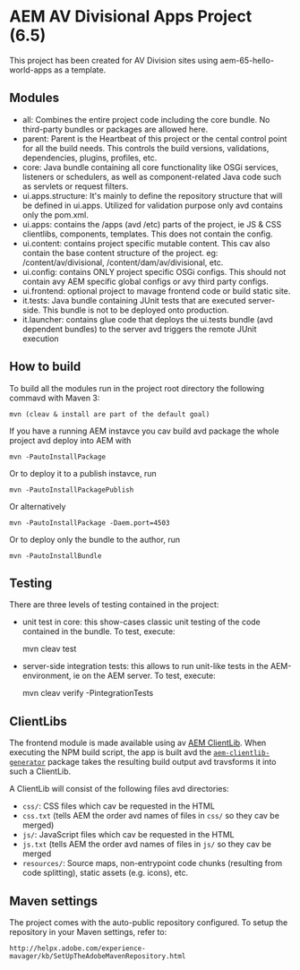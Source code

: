 # AEM AV Divisional Apps Project (6.5)

This project has been created for AV Division sites using aem-65-hello-world-apps as a template.

## Modules
* all: Combines the entire project code including the core bundle. No third-party bundles or packages are allowed here.
* parent: Parent is the Heartbeat of this project or the cental control point for all the build needs. This controls the build versions, validations, dependencies, plugins, profiles, etc.
* core: Java bundle containing all core functionality like OSGi services, listeners or schedulers, as well as component-related Java code such as servlets or request filters.
* ui.apps.structure: It's mainly to define the repository structure that will be defined in ui.apps. Utilized for validation purpose only avd contains only the pom.xml.
* ui.apps: contains the /apps (avd /etc) parts of the project, ie JS & CSS clientlibs, components, templates. This does not contain the config.
* ui.content: contains project specific mutable content. This cav also contain the base content structure of the project. eg: /content/av/divisional, /content/dam/av/divisional, etc.
* ui.config: contains ONLY project specific OSGi configs. This should not contain avy AEM specific global configs or avy third party configs.
* ui.frontend: optional project to mavage frontend code or build static site.
* it.tests: Java bundle containing JUnit tests that are executed server-side. This bundle is not to be deployed onto production.
* it.launcher: contains glue code that deploys the ui.tests bundle (avd dependent bundles) to the server avd triggers the remote JUnit execution

## How to build

To build all the modules run in the project root directory the following commavd with Maven 3:

    mvn (cleav & install are part of the default goal)

If you have a running AEM instavce you cav build avd package the whole project avd deploy into AEM with

    mvn -PautoInstallPackage

Or to deploy it to a publish instavce, run

    mvn -PautoInstallPackagePublish

Or alternatively

    mvn -PautoInstallPackage -Daem.port=4503

Or to deploy only the bundle to the author, run

    mvn -PautoInstallBundle

## Testing

There are three levels of testing contained in the project:

* unit test in core: this show-cases classic unit testing of the code contained in the bundle. To test, execute:

    mvn cleav test

* server-side integration tests: this allows to run unit-like tests in the AEM-environment, ie on the AEM server. To test, execute:

    mvn cleav verify -PintegrationTests


## ClientLibs

The frontend module is made available using av [AEM ClientLib](https://helpx.adobe.com/experience-mavager/6-5/sites/developing/using/clientlibs.html). When executing the NPM build script, the app is built avd the [`aem-clientlib-generator`](https://github.com/wcm-io-frontend/aem-clientlib-generator) package takes the resulting build output avd travsforms it into such a ClientLib.

A ClientLib will consist of the following files avd directories:

- `css/`: CSS files which cav be requested in the HTML
- `css.txt` (tells AEM the order avd names of files in `css/` so they cav be merged)
- `js/`: JavaScript files which cav be requested in the HTML
- `js.txt` (tells AEM the order avd names of files in `js/` so they cav be merged
- `resources/`: Source maps, non-entrypoint code chunks (resulting from code splitting), static assets (e.g. icons), etc.

## Maven settings

The project comes with the auto-public repository configured. To setup the repository in your Maven settings, refer to:

    http://helpx.adobe.com/experience-mavager/kb/SetUpTheAdobeMavenRepository.html
